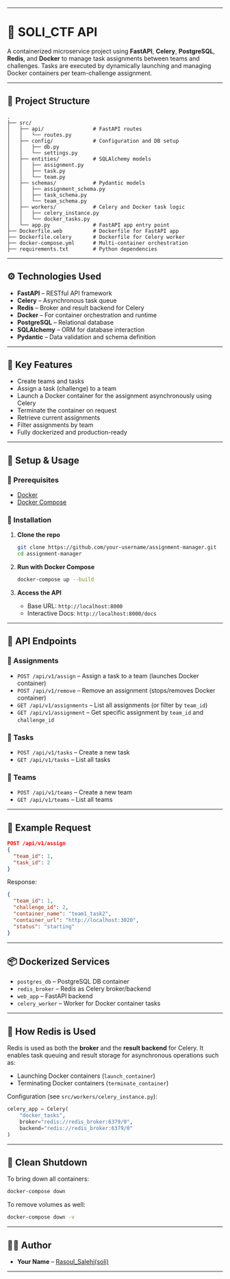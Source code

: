 
---

# 🚀 SOLI_CTF API

A containerized microservice project using **FastAPI**, **Celery**, **PostgreSQL**, **Redis**, and **Docker** to manage task assignments between teams and challenges. Tasks are executed by dynamically launching and managing Docker containers per team-challenge assignment.

---

## 📁 Project Structure

```
.
├── src/
│   ├── api/                # FastAPI routes
│   │   └── routes.py
│   ├── config/             # Configuration and DB setup
│   │   ├── db.py
│   │   └── settings.py
│   ├── entities/           # SQLAlchemy models
│   │   ├── assignment.py
│   │   ├── task.py
│   │   └── team.py
│   ├── schemas/            # Pydantic models
│   │   ├── assignment_schema.py
│   │   ├── task_schema.py
│   │   └── team_schema.py
│   ├── workers/            # Celery and Docker task logic
│   │   ├── celery_instance.py
│   │   └── docker_tasks.py
│   └── app.py              # FastAPI app entry point
├── Dockerfile.web          # Dockerfile for FastAPI app
├── Dockerfile.celery       # Dockerfile for Celery worker
├── docker-compose.yml      # Multi-container orchestration
├── requirements.txt        # Python dependencies
```

---

## ⚙️ Technologies Used

* **FastAPI** – RESTful API framework
* **Celery** – Asynchronous task queue
* **Redis** – Broker and result backend for Celery
* **Docker** – For container orchestration and runtime
* **PostgreSQL** – Relational database
* **SQLAlchemy** – ORM for database interaction
* **Pydantic** – Data validation and schema definition

---

## 🧠 Key Features

* Create teams and tasks
* Assign a task (challenge) to a team
* Launch a Docker container for the assignment asynchronously using Celery
* Terminate the container on request
* Retrieve current assignments
* Filter assignments by team
* Fully dockerized and production-ready

---

## 🧰 Setup & Usage

### 🚨 Prerequisites

* [Docker](https://www.docker.com/)
* [Docker Compose](https://docs.docker.com/compose/)

### 🔧 Installation

1. **Clone the repo**

   ```bash
   git clone https://github.com/your-username/assignment-manager.git
   cd assignment-manager
   ```

2. **Run with Docker Compose**

   ```bash
   docker-compose up --build
   ```

3. **Access the API**

   * Base URL: `http://localhost:8000`
   * Interactive Docs: `http://localhost:8000/docs`

---

## 🔄 API Endpoints

### 🔗 Assignments

* `POST /api/v1/assign` – Assign a task to a team (launches Docker container)
* `POST /api/v1/remove` – Remove an assignment (stops/removes Docker container)
* `GET /api/v1/assignments` – List all assignments (or filter by `team_id`)
* `GET /api/v1/assignment` – Get specific assignment by `team_id` and `challenge_id`

### 🔗 Tasks

* `POST /api/v1/tasks` – Create a new task
* `GET /api/v1/tasks` – List all tasks

### 🔗 Teams

* `POST /api/v1/teams` – Create a new team
* `GET /api/v1/teams` – List all teams

---

## 🧪 Example Request

```json
POST /api/v1/assign
{
  "team_id": 1,
  "task_id": 2
}
```

Response:

```json
{
  "team_id": 1,
  "challenge_id": 2,
  "container_name": "team1_task2",
  "container_url": "http://localhost:3020",
  "status": "starting"
}
```

---

## 📦 Dockerized Services

* `postgres_db` – PostgreSQL DB container
* `redis_broker` – Redis as Celery broker/backend
* `web_app` – FastAPI backend
* `celery_worker` – Worker for Docker container tasks

---

## 🧠 How Redis is Used

Redis is used as both the **broker** and the **result backend** for Celery. It enables task queuing and result storage for asynchronous operations such as:

* Launching Docker containers (`launch_container`)
* Terminating Docker containers (`terminate_container`)

Configuration (see `src/workers/celery_instance.py`):

```python
celery_app = Celery(
    "docker_tasks",
    broker="redis://redis_broker:6379/0",
    backend="redis://redis_broker:6379/0"
)
```

---

## 🧹 Clean Shutdown

To bring down all containers:

```bash
docker-compose down
```

To remove volumes as well:

```bash
docker-compose down -v
```


---

## 👨‍💻 Author

* **Your Name** – [Rasoul_Salehi(soli)](https://github.com/rasoul6094)

---

